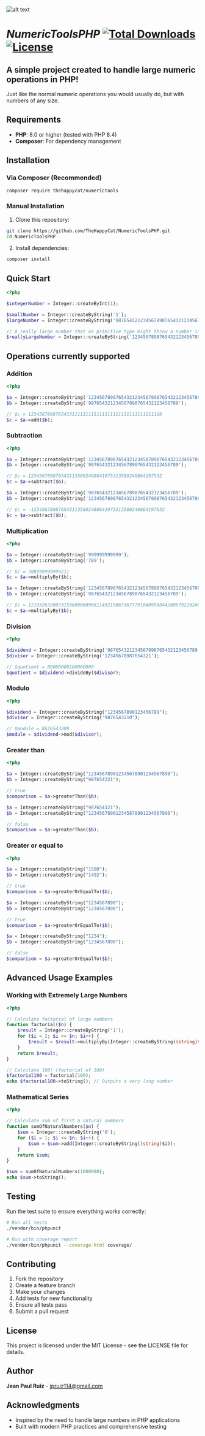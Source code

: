 ![alt text](https://raw.githubusercontent.com/TheHappyCat/NumericTools/master/assets/mathematical.gif "Mathematical")

# *NumericToolsPHP* [![Total Downloads](https://poser.pugx.org/thehappycat/numerictools/downloads)](https://packagist.org/packages/thehappycat/numerictools) [![License](https://poser.pugx.org/thehappycat/numerictools/license)](https://packagist.org/packages/thehappycat/numerictools)

## A simple project created to handle large numeric operations in PHP!

Just like the normal numeric operations you would usually do, but with numbers of any size.

## Requirements

- **PHP**: 8.0 or higher (tested with PHP 8.4)
- **Composer**: For dependency management

## Installation

### Via Composer (Recommended)

```bash
composer require thehappycat/numerictools
```

### Manual Installation

1. Clone this repository:
```bash
git clone https://github.com/TheHappyCat/NumericToolsPHP.git
cd NumericToolsPHP
```

2. Install dependencies:
```bash
composer install
```

## Quick Start

```php
<?php

$integerNumber = Integer::createByInt(1);

$smallNumber = Integer::createByString('1');
$largeNumber = Integer::createByString('987654321234567898765432123456789');

// A really large number that as primitive type might throw a number in scientific notation or infinity.
$reallyLargeNumber = Integer::createByString('12345678987654321234567898765432123456789876543212345678987654321234567898765432123456789876543212345678987654321234567898765432123456789876543212345678987654321234567898765432123456789876543212345678987654321234567898765432123456789876543212345678987654321234567898765432123456789876543212345678987654321234567898765432123456789876543212345678987654321234567898765432123456789876543212345678987654321234567898765432123456789876543212345678987654321234567898765432123456789876543212345678987654321');
```

## Operations currently supported

### Addition

```php
<?php

$a = Integer::createByString('1234567898765432123456789876543212345678987654321');
$b = Integer::createByString('987654321234567898765432123456789');

// $c = 1234567898765433111111111111111111111111111111110
$c = $a->add($b);
```

### Subtraction

```php
<?php

$a = Integer::createByString('1234567898765432123456789876543212345678987654321');
$b = Integer::createByString('987654321234567898765432123456789');

// $c = 1234567898765431135802468641975313580246864197532
$c = $a->subtract($b);

$a = Integer::createByString('987654321234567898765432123456789');
$b = Integer::createByString('1234567898765432123456789876543212345678987654321');

// $c = -1234567898765431135802468641975313580246864197532
$c = $a->subtract($b);
```

### Multiplication

```php
<?php

$a = Integer::createByString('999999999999');
$b = Integer::createByString('789');

// $c = 788999999999211
$c = $a->multiplyBy($b);

$a = Integer::createByString('1234567898765432123456789876543212345678987654321');
$b = Integer::createByString('987654321234567898765432123456789');

// $c = 1219326320073159600060966114921506736777910409998442005792202408166072245112635269
$c = $a->multiplyBy($b);
```

### Division

```php
<?php

$dividend = Integer::createByString('987654321234567898765432123456789');
$divisor = Integer::createByString('12345678987654321');

// $quotient = 80000000180000000
$quotient = $dividend->divideBy($divisor);
```

### Modulo

```php
<?php

$dividend = Integer::createByString("1234567890123456789");
$divisor = Integer::createByString("9876543210");

// $module = 8626543209
$module = $dividend->mod($divisor);
```

### Greater than

```php
<?php

$a = Integer::createByString("123456789012345678901234567890");
$b = Integer::createByString("987654321");

// true
$comparison = $a->greaterThan($b);

$a = Integer::createByString("987654321");
$b = Integer::createByString("123456789012345678901234567890");

// false
$comparison = $a->greaterThan($b);
```

### Greater or equal to

```php
<?php

$a = Integer::createByString("1500");
$b = Integer::createByString("1492");

// true
$comparison = $a->greaterOrEqualTo($b);

$a = Integer::createByString("1234567890");
$b = Integer::createByString("1234567890");

// true
$comparison = $a->greaterOrEqualTo($b);

$a = Integer::createByString("1234");
$b = Integer::createByString("1234567890");

// false
$comparison = $a->greaterOrEqualTo($b);
```

## Advanced Usage Examples

### Working with Extremely Large Numbers

```php
<?php

// Calculate factorial of large numbers
function factorial($n) {
    $result = Integer::createByString('1');
    for ($i = 2; $i <= $n; $i++) {
        $result = $result->multiplyBy(Integer::createByString((string)$i));
    }
    return $result;
}

// Calculate 100! (factorial of 100)
$factorial100 = factorial(100);
echo $factorial100->toString(); // Outputs a very long number
```

### Mathematical Series

```php
<?php

// Calculate sum of first n natural numbers
function sumOfNaturalNumbers($n) {
    $sum = Integer::createByString('0');
    for ($i = 1; $i <= $n; $i++) {
        $sum = $sum->add(Integer::createByString((string)$i));
    }
    return $sum;
}

$sum = sumOfNaturalNumbers(1000000);
echo $sum->toString();
```

## Testing

Run the test suite to ensure everything works correctly:

```bash
# Run all tests
./vendor/bin/phpunit

# Run with coverage report
./vendor/bin/phpunit --coverage-html coverage/
```

## Contributing

1. Fork the repository
2. Create a feature branch
3. Make your changes
4. Add tests for new functionality
5. Ensure all tests pass
6. Submit a pull request

## License

This project is licensed under the MIT License - see the LICENSE file for details.

## Author

**Jean Paul Ruiz** - [jpruiz114@gmail.com](mailto:jpruiz114@gmail.com)

## Acknowledgments

- Inspired by the need to handle large numbers in PHP applications
- Built with modern PHP practices and comprehensive testing
